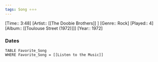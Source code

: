 ```yaml
---
tags: Song ⭐⭐⭐ 
---
```

[Time:: 3:48]
[Artist:: [[The Doobie Brothers]] ]
[Genre:: Rock]
[Played:: 4]
[Album:: [[Toulouse Street (1972)]]]
[Year:: 1972]
### Dates
````dataview
TABLE Favorite_Song
WHERE Favorite_Song = [[Listen to the Music]]
````